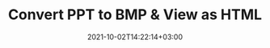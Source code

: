 ---
############################# Static ############################
layout: "autogen"
date: 2021-10-02T14:22:14+03:00
draft: false
path: "total/net/conversion/ppt-to-bmp/"

############################# Head ############################
head_title: "Convert PPT to BMP in C# VB.NET & View as HTML"
head_description: "Code example to convert PPT to BMP and 100+ other file formats in .NET (C#, VB.NET, ASP.NET & .NET Core) applications. Display the Converted BMP document as HTML viewer."

############################# Header ############################
title: "Convert PPT to BMP & View as HTML"
description: "Programmatically convert PPT to BMP in .NET applications using flexible options to customize the resultant document. Convert the complete document or specific pages based on page numbers or selective page ranges using the .NET document conversion library."

############################# SubMenu ############################
submenu:
    enable: false

############################# Content ############################
content:
    enable: true
    block:
    - title_left: "PPT to BMP Conversion in C# .NET"
      content_left: |
          PPT to BMP file conversion using C#. Add watermark and view the converted document as HTML without using any external software.

          -   Create **Converter** object to convert PPT document
          -   Set the convert options for BMP format
          -   Call **Convert** method of **Converter** class instance for conversion to BMP
          -   Set options for HTML viewer
          -   Create **Viewer** object to view converted BMP as HTML
          
      title_right: "Convert Whole Document or Specific Pages"
      content_right: |
          You require `GroupDocs.Conversion` & `GroupDocs.Viewer` namespaces to convert between a wide range of popular document types such as PDF, Microsoft Word, Excel, PowerPoint, Project, Outlook, HTML, diagrams and image file formats. Explore other [.NET APIs for Office documents](https://products.conholdate.com/total/net/) as offered by Conholdate.Total.
          
          Get the respective assembly files from the [downloads](https://downloads.conholdate.com/total/net) or fetch the whole package from [Nuget](https://www.nuget.org/packages/Conholdate.Total/) to add 'Conholdate.Total` directly in your workspace.
          
      code: |
          ```cs {linenos=false}
          // Convert PPT to BMP using GroupDocs.Conversion API
          // Create Converter object to convert PPT document
          using (Converter converter = new Converter("input.ppt"))
          {
              // set the convert options for BMP format
              var convertOptions = converter.GetPossibleConversions()["bmp"].ConvertOptions;

              // convert to BMP format
              converter.Convert("output.bmp", convertOptions);
          }

          // Set options for HTML viewer
          HtmlViewOptions viewOptions = HtmlViewOptions.ForEmbeddedResources("output{0}.html");

          // Create Viewer object to view converted BMP as HTML
          using (Viewer viewer = new Viewer("output.bmp"))
          {
              viewer.View(viewOptions);
          }
          ```
    - title_left: "Add Watermark to Converted BMP in C#"
      content_left: |
          Accurately convert documents (PPT to BMP) exactly as the original file and apply text or image watermarks to the converted document pages using C# .NET.

          -   Create **Converter** object to convert PPT document
          -   Create new instance of **WatermarkOptions** class
          -   Specify watermark properties (color, width, text, image etc)
          -   Instantiate the proper **ConvertOptions** class
          -   Set **Watermark** property of the **ConvertOptions** instance
          -   Call **Convert** method of **Converter** class instance for conversion to BMP
        
      title_right: "Source Document Information Extraction"
      content_right: |
          The documents information extraction feature not only allows getting the basic information about the source document file but it also supports extracting some valuable file-format specific information such as project start and end dates of a Microsoft Project file, any printing restrictions on a PDF document, list of folders enclosed in an Outlook data file etc. 

          Convert popular document file formats on different operating systems such as Windows, Linux or macOS while using platforms such as Windows Azure, Mono and Xamarin.
          
      code: |
          ```cs {linenos=false}
          // Create Converter object to convert PPT document
          using (Converter converter = new Converter("input.ppt"))
          {
              // Create new instance of WatermarkOptions class
              WatermarkOptions watermark = new WatermarkOptions
              {
                  Text = "Sample watermark",
                  Color = Color.Red,
                  Width = 100,
                  Height = 100,
                  Background = true
              };

              // Instantiate the proper ConvertOptions class
              PdfConvertOptions options = new PdfConvertOptions
              {
                  Watermark = watermark
              };

              // convert to BMP format
              converter.Convert("output.bmp", options);
          }
          ```
############################# About Formats ############################
about_formats:
    enable: false
############################# More Formats ############################
more_formats:
    enable: true
    auto: false
    other_out_formats: PDF DOCX DOT DOTX DOTM TXT RTF HTML MHTML XLS XLSX XLSM XLT XLTX XLTM CSV DIF PPT PPTX PPS PPSX POT POTX POTM ODT OTT OTP ODP ODS EMZ WMZ SVGZ TEX DCM WMF BMP PNG GIF JPEG TIFF
############################# Back to top ###############################
back_to_top:
  enable: true
---